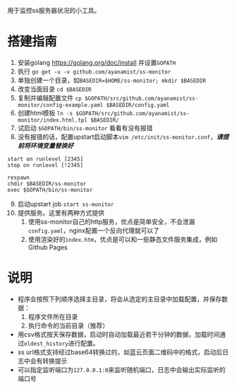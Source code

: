 用于监控ss服务器状况的小工具。

# 搭建指南

1. 安装golang https://golang.org/doc/install 并设置`GOPATH`
2. 执行 `go get -u -v github.com/ayanamist/ss-monitor`
3. 单独创建一个目录，如`BASEDIR=$HOME/ss-monitor; mkdir $BASEDIR`
4. 改变当面目录 `cd $BASEDIR`
5. 复制并编辑配置文件 `cp $GOPATH/src/github.com/ayanamist/ss-monitor/config-example.yaml $BASEDIR/config.yaml`
6. 创建html模板 `ln -s $GOPATH/src/github.com/ayanamist/ss-monitor/index.html.tpl $BASEDIR/`
7. 试启动 `$GOPATH/bin/ss-monitor` 看看有没有报错
8. 没有报错的话，配置upstart启动脚本`vim /etc/init/ss-monitor.conf`，***请提前将环境变量替换好***<br>
```
start on runlevel [2345]
stop on runlevel [!2345]

respawn
chdir $BASEDIR/ss-monitor
exec $GOPATH/bin/ss-monitor
```
9. 启动upstart job `start ss-monitor`
10. 提供服务。这里有两种方式提供
    1. 使用ss-monitor自己的http服务，优点是简单安全，不会泄漏`config.yaml`，nginx配置一个反向代理就可以了
    2. 使用渲染好的`index.htm`，优点是可以和一些静态文件服务集成，例如Github Pages

# 说明

- 程序会按照下列顺序选择主目录，将会从选定的主目录中加载配置，并保存数据：
    1. 程序文件所在目录
    2. 执行命令的当前目录（推荐）
- 用csv格式按天保存数据，启动时自动加载最近若干分钟的数据，加载时间通过`oldest_history`进行配置。
- ss url格式支持经过base64转换过的，如蓝云页面二维码中的格式，启动后日志中会有转换提示
- 可以指定监听端口为`127.0.0.1:0`来监听随机端口，日志中会输出实际监听的端口号
